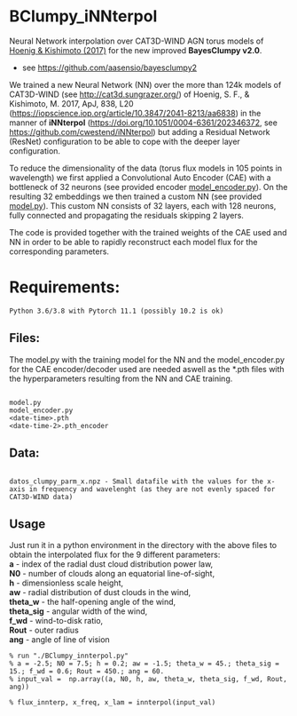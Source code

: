 # BClumpy_iNNterpol
Neural Network interpolation over CAT3D-WIND AGN torus models of [Hoenig & Kishimoto (2017)](https://iopscience.iop.org/article/10.3847/2041-8213/aa6838) for the new improved **BayesClumpy v2.0**.

- see https://github.com/aasensio/bayesclumpy2

We trained a new Neural Network (NN) over the more than 124k models of CAT3D-WIND (see http://cat3d.sungrazer.org/) of Hoenig, S. F., & Kishimoto, M. 2017, ApJ, 838, L20 (https://iopscience.iop.org/article/10.3847/2041-8213/aa6838) in the manner of **iNNterpol** (https://doi.org/10.1051/0004-6361/202346372, see https://github.com/cwestend/iNNterpol) but adding a Residual Network (ResNet)
configuration to be able to cope with the deeper layer configuration.

To reduce the dimensionality of the data (torus flux models in 105 points in wavelength) we first applied a Convolutional Auto Encoder (CAE) with a bottleneck of 32 neurons (see provided encoder [model_encoder.py](model_encoder.py)). On the resulting 32 embeddings we then trained a custom NN (see provided [model.py](model.py)). This custom NN consists of 32 layers, each with 128 neurons, fully connected and propagating the residuals skipping 2 layers. 

The code is provided together with the trained weights of the CAE used and NN in order to be able to rapidly
reconstruct each model flux for the corresponding parameters. 


# Requirements:

```
Python 3.6/3.8 with Pytorch 11.1 (possibly 10.2 is ok)
```
## Files:

The model.py with the training model for the NN and the model_encoder.py for the CAE encoder/decoder used are needed aswell as the *.pth files with the hyperparameters resulting from the NN and CAE training.

```

model.py
model_encoder.py
<date-time>.pth
<date-time-2>.pth_encoder

```
## Data:

```

datos_clumpy_parm_x.npz - Small datafile with the values for the x-axis in frequency and wavelenght (as they are not evenly spaced for CAT3D-WIND data)
```

## Usage

Just run it in a python environment in the directory with the above files to obtain the interpolated flux for the 9 different parameters:  
**a** - index of the radial dust cloud distribution power law,   
**N0** - number of clouds along an equatorial line-of-sight,  
**h** - dimensionless scale height,  
**aw** - radial distribution of dust clouds in the wind,  
**theta_w** - the half-opening angle of the wind,  
**theta_sig** - angular width of the wind,  
**f_wd** - wind-to-disk ratio,    
**Rout** - outer radius  
**ang** - angle of line of vision

```
% run "./BClumpy_innterpol.py"
% a = -2.5; N0 = 7.5; h = 0.2; aw = -1.5; theta_w = 45.; theta_sig = 15.; f_wd = 0.6; Rout = 450.; ang = 60.
% input_val =  np.array((a, N0, h, aw, theta_w, theta_sig, f_wd, Rout, ang))

% flux_innterp, x_freq, x_lam = innterpol(input_val)

```

